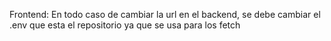 Frontend:
En todo caso de cambiar la url en el backend, se debe cambiar el .env que esta el repositorio ya que se usa para los fetch

